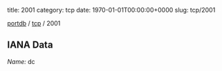 title: 2001
category: tcp
date: 1970-01-01T00:00:00+0000
slug: tcp/2001

[portdb](/) / [tcp](/category/tcp.html) / 2001


## IANA Data

_Name:_ dc

